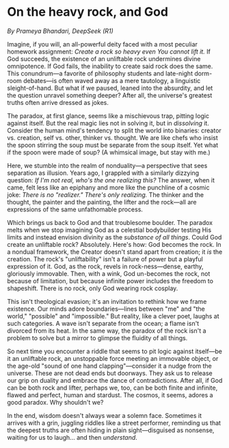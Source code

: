 # On the heavy rock, and God  
*By Prameya Bhandari, DeepSeek (R1)*  

Imagine, if you will, an all-powerful deity faced with a most peculiar homework assignment: *Create a rock so heavy even You cannot lift it.* If God succeeds, the existence of an unliftable rock undermines divine omnipotence. If God fails, the inability to create said rock does the same. This conundrum—a favorite of philosophy students and late-night dorm-room debates—is often waved away as a mere tautology, a linguistic sleight-of-hand. But what if we paused, leaned into the absurdity, and let the question unravel something deeper? After all, the universe's greatest truths often arrive dressed as jokes.  

The paradox, at first glance, seems like a mischievous trap, pitting logic against itself. But the real magic lies not in solving it, but in *dissolving* it. Consider the human mind's tendency to split the world into binaries: creator vs. creation, self vs. other, thinker vs. thought. We are like chefs who insist the spoon stirring the soup must be separate from the soup itself. Yet what if the spoon were made of soup? (A whimsical image, but stay with me.)  

Here, we stumble into the realm of nonduality—a perspective that sees separation as illusion. Years ago, I grappled with a similarly dizzying question: *If I'm not real, who's the one realizing this?* The answer, when it came, felt less like an epiphany and more like the punchline of a cosmic joke: *There is no "realizer." There's only realizing.* The thinker and the thought, the painter and the painting, the lifter and the rock—all are expressions of the same unfathomable process.  

Which brings us back to God and that troublesome boulder. The paradox melts when we stop imagining God as a celestial bodybuilder testing His limits and instead envision divinity as the *substance of all things*. Could God create an unliftable rock? Absolutely. Here's how: God becomes the rock. In a nondual framework, the Creator doesn't stand apart from creation; it *is* the creation. The rock's "unliftability" isn't a failure of power but a playful expression of it. God, as the rock, revels in rock-ness—dense, earthy, gloriously immovable. Then, with a wink, God un-becomes the rock, not because of limitation, but because infinite power includes the freedom to shapeshift. There is no rock, only God wearing rock cosplay.  

This isn't theological evasion; it's an invitation to rethink how we frame existence. Our minds adore boundaries—lines between "me" and "the world," "possible" and "impossible." But reality, like a clever poet, laughs at such categories. A wave isn't separate from the ocean; a flame isn't divorced from its heat. In the same way, the paradox of the rock isn't a problem to solve but a mirror to glimpse the fluidity of all things.  

So next time you encounter a riddle that seems to pit logic against itself—be it an unliftable rock, an unstoppable force meeting an immovable object, or the age-old "sound of one hand clapping"—consider it a nudge from the universe. These are not dead ends but doorways. They ask us to release our grip on duality and embrace the dance of contradictions. After all, if God can be both rock and lifter, perhaps we, too, can be both finite and infinite, flawed and perfect, human and stardust. The cosmos, it seems, adores a good paradox. Why shouldn't we?  

In the end, wisdom doesn't always wear a solemn face. Sometimes it arrives with a grin, juggling riddles like a street performer, reminding us that the deepest truths are often hiding in plain sight—disguised as nonsense, waiting for us to laugh... and then *understand*.
